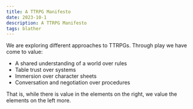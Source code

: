 ```yaml
---
title: A TTRPG Manifesto
date: 2023-10-1
description: A TTRPG Manifesto
tags: blather
---
```


We are exploring different approaches to TTRPGs. Through play we have come to value:

- A shared understanding of a world over rules
- Table trust over systems
- Immersion over character sheets
- Conversation and negotiation over procedures

That is, while there is value in the elements on the right, we value the elements on the left more.
